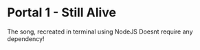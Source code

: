 # Portal 1 - Still Alive
The song, recreated in terminal using NodeJS
Doesnt require any dependency!
